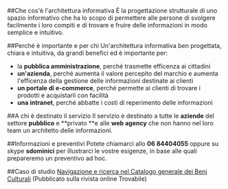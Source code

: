 ##Che cos'è l'architettura informativa
È la progettazione strutturale di uno spazio informativo che ha lo scopo di permettere alle persone di svolgere facilmente i loro compiti e di trovare e fruire delle informazioni in modo semplice e intuitivo.

##Perché è importante e per chi
Un'architettura informativa ben progettata, chiara e intuitiva, da grandi benefici ed è importante per:

- la **pubblica amministrazione**, perché trasmette efficenza ai cittadini
- **un'azienda**, perché aumenta il valore percepito del marchio e aumenta l'efficenza della gestione delle informazioni destinate ai clienti
- **un portale di e-commerce**, perché permette ai clienti di trovare i prodotti e acquistarli con facilità
- **una intranet**, perché abbatte i costi di reperimento delle informazioni

##A chi è destinato il servizio
Il servizio è destinato a tutte le **aziende** del settore **pubblico** e **privato **e alle **web agency** che non hanno nel loro team un architetto delle informazioni.

##Informazioni e preventivi
Potete chiamarci allo **06 84404055** oppure su skype **sdominici** per illustrarci le vostre esigenze, in base alle quali prepareremo un preventivo ad hoc.

##Caso di studio
<a title="Link esterno: http://trovabile.org/articoli/catalogo-generale-beni-culturali" href="http://trovabile.org/articoli/catalogo-generale-beni-culturali">Navigazione e ricerca nel Catalogo generale dei Beni Culturali</a>
(Pubblicato sulla rivista online Trovabile)